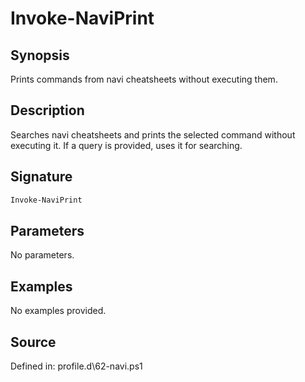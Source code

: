 # Invoke-NaviPrint

## Synopsis

Prints commands from navi cheatsheets without executing them.

## Description

Searches navi cheatsheets and prints the selected command without executing it. If a query is provided, uses it for searching.

## Signature

```powershell
Invoke-NaviPrint
```

## Parameters

No parameters.

## Examples

No examples provided.

## Source

Defined in: profile.d\62-navi.ps1
